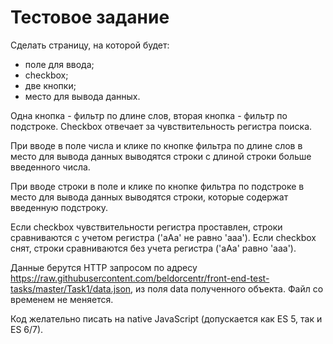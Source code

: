 # Тестовое задание

Сделать страницу, на которой будет:
* поле для ввода;
* checkbox;
* две кнопки;
* место для вывода данных.
 
Одна кнопка - фильтр по длине слов, вторая кнопка - фильтр по подстроке. Checkbox отвечает за чувствительность регистра поиска.
 
При вводе в поле числа и клике по кнопке фильтра по длине слов в место для вывода данных выводятся строки с длиной строки больше введенного числа.
 
При вводе строки в поле и клике по кнопке фильтра по подстроке в место для вывода данных выводятся строки, которые содержат введенную подстроку.

Если checkbox чувствительности регистра проставлен, строки сравниваются с учетом регистра ('aAa' не равно 'aaa'). Если checkbox снят, строки сравниваются без учета регистра ('aAa' равно 'aaa').
 
Данные берутся HTTP запросом по адресу https://raw.githubusercontent.com/beldorcentr/front-end-test-tasks/master/Task1/data.json, из поля data полученного объекта. Файл со временем не меняется.

Код желательно писать на native JavaScript (допускается как ES 5, так и ES 6/7).